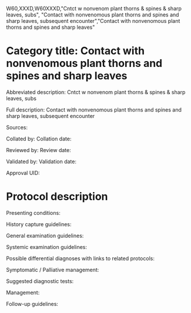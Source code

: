 W60,XXXD,W60XXXD,"Cntct w nonvenom plant thorns & spines & sharp leaves, subs", "Contact with nonvenomous plant thorns and spines and sharp leaves, subsequent encounter","Contact with nonvenomous plant thorns and spines and sharp leaves"
# Category title: Contact with nonvenomous plant thorns and spines and sharp leaves

Abbreviated description: Cntct w nonvenom plant thorns & spines & sharp leaves, subs

Full description: Contact with nonvenomous plant thorns and spines and sharp leaves, subsequent encounter

Sources:

Collated by:
Collation date:

Reviewed by:
Review date:

Validated by:
Validation date:

Approval UID:

# Protocol description

Presenting conditions:

History capture guidelines:

General examination guidelines:

Systemic examination guidelines:

Possible differential diagnoses with links to related protocols:

Symptomatic / Palliative management:

Suggested diagnostic tests:

Management:

Follow-up guidelines:
